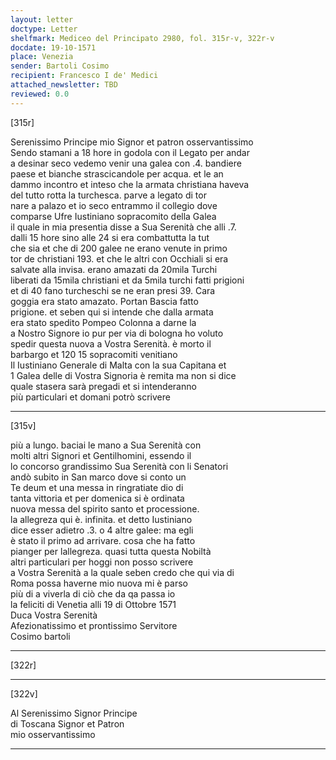 ```yaml
---
layout: letter
doctype: Letter
shelfmark: Mediceo del Principato 2980, fol. 315r-v, 322r-v
docdate: 19-10-1571
place: Venezia
sender: Bartoli Cosimo
recipient: Francesco I de' Medici
attached_newsletter: TBD
reviewed: 0.0
---
```


[315r]  
  
  
Serenissimo Principe mio Signor et patron osservantissimo  
Sendo stamani a 18 hore in godola con il Legato per andar  
a desinar seco vedemo venir una galea con .4. bandiere  
paese et bianche strascicandole per acqua. et le an  
dammo incontro et inteso che la armata christiana haveva  
del tutto rotta la turchesca. parve a legato di tor  
nare a palazo et io seco entrammo il collegio dove  
comparse Ufre Iustiniano sopracomito della Galea  
il quale in mia presentia disse a Sua Serenità che alli .7.  
dalli 15 hore sino alle 24 si era combattutta la tut  
che sia et che di 200 galee ne erano venute in primo  
tor de christiani 193. et che le altri con Occhiali si era  
salvate alla invisa. erano amazati da 20mila Turchi  
liberati da 15mila christiani et da 5mila turchi fatti prigioni  
et di 40 fano turcheschi se ne eran presi 39. Cara  
goggia era stato amazato. Portan Bascia fatto  
prigione. et seben qui si intende che dalla armata  
era stato spedito Pompeo Colonna a darne la  
a Nostro Signore io pur per via di bologna ho voluto  
spedir questa nuova a Vostra Serenità. è morto il  
barbargo et 120 15 sopracomiti venitiano  
Il Iustiniano Generale di Malta con la sua Capitana et  
1 Galea delle di Vostra Signoria è remita ma non si dice  
quale stasera sarà pregadi et si intenderanno  
più particulari et domani potrò scrivere  
  
---  

[315v]  
  
  
più a lungo. baciai le mano a Sua Serenità con  
molti altri Signori et Gentilhomini, essendo il  
lo concorso grandissimo Sua Serenità con li Senatori  
andò subito in San marco dove si conto un  
Te deum et una messa in ringratiate dio di  
tanta vittoria et per domenica si è ordinata  
nuova messa del spirito santo et processione.  
la allegreza qui è. infinita. et detto Iustiniano  
dice esser adietro .3. o 4 altre galee: ma egli  
è stato il primo ad arrivare. cosa che ha fatto  
pianger per lallegreza. quasi tutta questa Nobiltà  
altri particulari per hoggi non posso scrivere  
a Vostra Serenità a la quale seben credo che qui via di  
Roma possa haverne mio nuova mi è parso  
più di a viverla di ciò che da qa passa io  
la feliciti di Venetia alli 19 di Ottobre 1571  
Duca Vostra Serenità  
Afezionatissimo et prontissimo Servitore  
Cosimo bartoli  
  
---  

[322r]  
  
  
  
---  

[322v]  
  
  
Al Serenissimo Signor Principe  
di Toscana Signor et Patron  
mio osservantissimo  
  
---  

